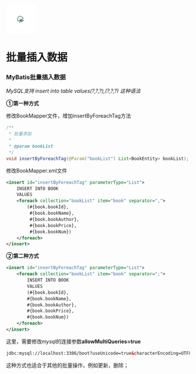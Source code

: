 [<img src="../../index.jpg" width = "80" height = "80"  />](../../index.md#index)

<h1 id="piliang">批量插入数据</h1>

<h3>MyBatis批量插入数据</h3>

*MySQL支持 insert into table values(?,?,?),(?,?,?) 这种语法*

**①第一种方式**

修改BookMapper文件，增加insertByForeachTag方法

```java
/**
 * 批量添加
 * 
 * @param bookList
 */
void insertByForeachTag(@Param("bookList") List<BookEntity> bookList);
```

修改BookMapper.xml文件

```xml
<insert id="insertByForeachTag" parameterType="List">
	INSERT INTO BOOK
	VALUES
	<foreach collection="bookList" item="book" separator=",">
		(#{book.bookId},
         #{book.bookName},
         #{book.bookAuthor},
         #{book.bookPrice},
         #{book.bookNum})
	</foreach>
</insert>
```

**②第二种方式**

```xml
<insert id="insertByForeachTag" parameterType="List">
	<foreach collection="bookList" item="book" separator=";">
		INSERT INTO BOOK
		VALUES
        (#{book.bookId},
        #{book.bookName},
        #{book.bookAuthor},
        #{book.bookPrice},
        #{book.bookNum})
	</foreach>
</insert>
```

这里，需要修改*mysql*的连接参数**allowMultiQueries=true**

```xml
jdbc:mysql://localhost:3306/boot?useUnicode=true&characterEncoding=UTF8&useJDBCCompliantTimezoneShift=true&useLegacyDatetimeCode=false&serverTimezone=UTC&allowMultiQueries=true
```

这种方式也适合于其他的批量操作，例如更新，删除；

